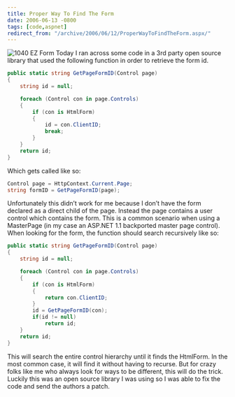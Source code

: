 ```yaml
---
title: Proper Way To Find The Form
date: 2006-06-13 -0800
tags: [code,aspnet]
redirect_from: "/archive/2006/06/12/ProperWayToFindTheForm.aspx/"
---
```


![1040 EZ Form](https://haacked.com/images/1040ez.jpg) Today I ran across
some code in a 3rd party open source library that used the following
function in order to retrieve the form id.

```csharp
public static string GetPageFormID(Control page)
{
    string id = null;

    foreach (Control con in page.Controls)
    {
        if (con is HtmlForm)
        {
            id = con.ClientID;
            break;
        }
    }
    return id;
}
```

Which gets called like so:

```csharp
Control page = HttpContext.Current.Page;
string formID = GetPageFormID(page);
```

Unfortunately this didn’t work for me because I don’t have the form
declared as a direct child of the page. Instead the page contains a user
control which contains the form. This is a common scenario when using a
MasterPage (in my case an ASP.NET 1.1 backported master page control).
When looking for the form, the function should search recursively like
so:

```csharp
public static string GetPageFormID(Control page)
{
    string id = null;

    foreach (Control con in page.Controls)
    {
        if (con is HtmlForm)
        {
            return con.ClientID;
        }
        id = GetPageFormID(con);
        if(id != null)
            return id;
    }
    return id;
}
```

This will search the entire control hierarchy until it finds the
HtmlForm. In the most common case, it will find it without having to
recurse. But for crazy folks like me who always look for ways to be
different, this will do the trick. Luckily this was an open source
library I was using so I was able to fix the code and send the authors a
patch.

